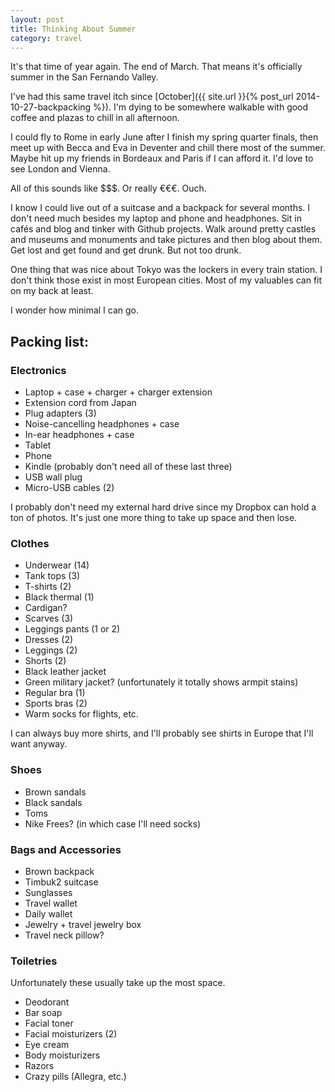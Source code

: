 ```yaml
---
layout: post
title: Thinking About Summer
category: travel
---
```


It's that time of year again. The end of March. That means it's officially summer in the San Fernando Valley.

I've had this same travel itch since [October]({{ site.url }}{% post_url 2014-10-27-backpacking %}). I'm dying to be somewhere walkable with good coffee and plazas to chill in all afternoon.

I could fly to Rome in early June after I finish my spring quarter finals, then meet up with Becca and Eva in Deventer and chill there most of the summer. Maybe hit up my friends in Bordeaux and Paris if I can afford it. I'd love to see London and Vienna.

All of this sounds like $$$. Or really €€€. Ouch.

I know I could live out of a suitcase and a backpack for several months. I don't need much besides my laptop and phone and headphones. Sit in cafés and blog and tinker with Github projects. Walk around pretty castles and museums and monuments and take pictures and then blog about them. Get lost and get found and get drunk. But not too drunk.

One thing that was nice about Tokyo was the lockers in every train station. I don't think those exist in most European cities. Most of my valuables can fit on my back at least.

I wonder how minimal I can go.

## Packing list:

### Electronics

- Laptop + case + charger + charger extension
- Extension cord from Japan
- Plug adapters (3)
- Noise-cancelling headphones + case
- In-ear headphones + case
- Tablet
- Phone
- Kindle (probably don't need all of these last three)
- USB wall plug
- Micro-USB cables (2)

I probably don't need my external hard drive since my Dropbox can hold a ton of photos. It's just one more thing to take up space and then lose.

### Clothes

- Underwear (14)
- Tank tops (3)
- T-shirts (2)
- Black thermal (1)
- Cardigan?
- Scarves (3)
- Leggings pants (1 or 2)
- Dresses (2)
- Leggings (2)
- Shorts (2)
- Black leather jacket
- Green military jacket? (unfortunately it totally shows armpit stains)
- Regular bra (1)
- Sports bras (2)
- Warm socks for flights, etc.

I can always buy more shirts, and I'll probably see shirts in Europe that I'll want anyway.

### Shoes

- Brown sandals
- Black sandals
- Toms
- Nike Frees? (in which case I'll need socks)

### Bags and Accessories

- Brown backpack
- Timbuk2 suitcase
- Sunglasses
- Travel wallet
- Daily wallet
- Jewelry + travel jewelry box
- Travel neck pillow?

### Toiletries

Unfortunately these usually take up the most space.

- Deodorant
- Bar soap
- Facial toner
- Facial moisturizers (2)
- Eye cream
- Body moisturizers
- Razors
- Crazy pills (Allegra, etc.)